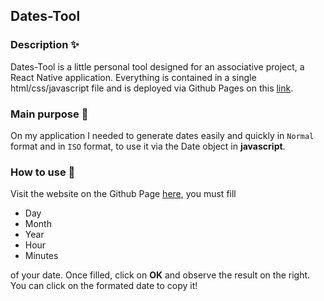 ## Dates-Tool

### Description :sparkles:
Dates-Tool is a little personal tool designed for an associative project, a React Native application. Everything is contained in a single html/css/javascript file and is deployed via Github Pages on this [link](https://erlajoua.github.io/dates-tool/).

### Main purpose :page_facing_up:
On my application I needed to generate dates easily and quickly in `Normal` format and in `ISO` format, to use it via the Date object in **javascript**.

### How to use :rocket:
Visit the website on the Github Page [here](https://erlajoua.github.io/dates-tool/), you must fill
- Day
- Month
- Year
- Hour
- Minutes

of your date.
Once filled, click on **OK** and observe the result on the right.
You can click on the formated date to copy it!
